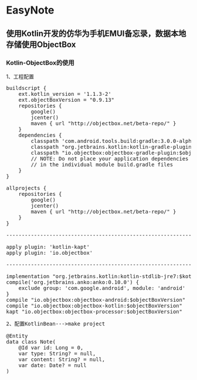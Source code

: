 # EasyNote
## 使用Kotlin开发的仿华为手机EMUI备忘录，数据本地存储使用ObjectBox

### Kotlin-ObjectBox的使用

1、工程配置
<pre>
buildscript {
    ext.kotlin_version = '1.1.3-2'
    ext.objectBoxVersion = "0.9.13"
    repositories {
        google()
        jcenter()
        maven { url "http://objectbox.net/beta-repo/" }
    }
    dependencies {
        classpath 'com.android.tools.build:gradle:3.0.0-alpha9'
        classpath "org.jetbrains.kotlin:kotlin-gradle-plugin:$kotlin_version"
        classpath "io.objectbox:objectbox-gradle-plugin:$objectBoxVersion"
        // NOTE: Do not place your application dependencies here; they belong
        // in the individual module build.gradle files
    }
}

allprojects {
    repositories {
        google()
        jcenter()
        maven { url "http://objectbox.net/beta-repo/" }
    }
}

---------------------------------------------------------------------------------------------------

apply plugin: 'kotlin-kapt'
apply plugin: 'io.objectbox'

---------------------------------------------------------------------------------------------------

implementation "org.jetbrains.kotlin:kotlin-stdlib-jre7:$kotlin_version"
compile('org.jetbrains.anko:anko:0.10.0') {
    exclude group: 'com.google.android', module: 'android'
}
compile "io.objectbox:objectbox-android:$objectBoxVersion"
compile "io.objectbox:objectbox-kotlin:$objectBoxVersion"
kapt "io.objectbox:objectbox-processor:$objectBoxVersion"
<pre>
2、配置KotlinBean--->make project

@Entity
data class Note(
    @Id var id: Long = 0,
    var type: String? = null,
    var content: String? = null,
    var date: Date? = null
)
